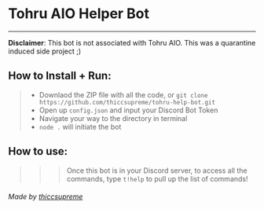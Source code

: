 # Tohru AIO Helper Bot
____

**Disclaimer**: This bot is not associated with Tohru AIO. This was a quarantine induced side project ;)

## How to Install + Run:

> - Downlaod the ZIP file with all the code, or `git clone https://github.com/thiccsupreme/tohru-help-bot.git`
> - Open up `config.json` and input your Discord Bot Token
> - Navigate your way to the directory in terminal
> - `node .` will initiate the bot

## How to use:
>>> Once this bot is in your Discord server, to access all the commands, type `t!help` to pull up the list of commands!

###### Made by [thiccsupreme](https://twitter.com/footlockerru)
